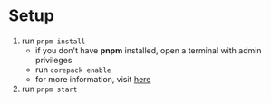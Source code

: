 # Setup

1. run `pnpm install`
    - if you don't have __pnpm__ installed, open a terminal with admin privileges
    - run `corepack enable`
    - for more information, visit [here](https://pnpm.io/installation#using-corepack)
2. run `pnpm start`
